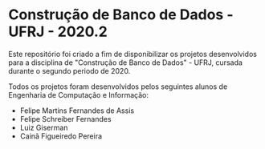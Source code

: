 # Construção de Banco de Dados - UFRJ - 2020.2
Este repositório foi criado a fim de disponibilizar os projetos desenvolvidos para a disciplina de "Construção de Banco de Dados" - UFRJ, cursada durante o segundo periodo de 2020.

Todos os projetos foram desenvolvidos pelos seguintes alunos de Engenharia de Computação e Informação:

* Felipe Martins Fernandes de Assis
* Felipe Schreiber Fernandes
* Luiz Giserman
* Cainã Figueiredo Pereira
